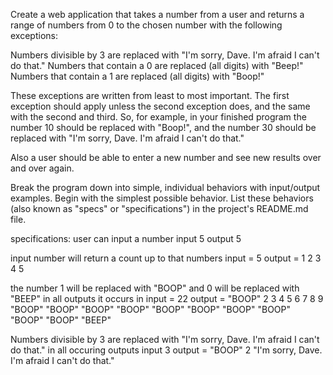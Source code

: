 Create a web application that takes a number from a user and returns a range of numbers from 0 to the chosen number with the following exceptions:

Numbers divisible by 3 are replaced with "I'm sorry, Dave. I'm afraid I can't do that."
Numbers that contain a 0 are replaced (all digits) with "Beep!"
Numbers that contain a 1 are replaced (all digits) with "Boop!"

These exceptions are written from least to most important. The first exception should apply unless the second exception does, and the same with the second and third. So, for example, in your finished program the number 10 should be replaced with "Boop!", and the number 30 should be replaced with "I'm sorry, Dave. I'm afraid I can't do that."

Also a user should be able to enter a new number and see new results over and over again.

Break the program down into simple, individual behaviors with input/output examples. Begin with the simplest possible behavior. List these behaviors (also known as "specs" or "specifications") in the project's README.md file.

specifications:
user can input a number
input 5
output 5

input number will return a count up to that numbers
input = 5
output = 1 2 3 4 5

the number 1 will be replaced with "BOOP" and 0 will be replaced with "BEEP"  in all outputs it occurs in
input = 22
output = "BOOP" 2 3 4 5 6 7 8 9 "BOOP" "BOOP" "BOOP" "BOOP" "BOOP" "BOOP" "BOOP" "BOOP" "BOOP" "BOOP" "BEEP"

Numbers divisible by 3 are replaced with "I'm sorry, Dave. I'm afraid I can't do that." in all occuring outputs
input 3
output = "BOOP" 2 "I'm sorry, Dave. I'm afraid I can't do that."
